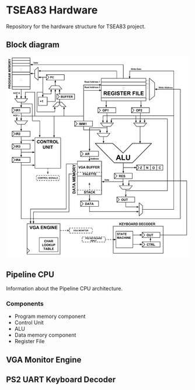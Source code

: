 # TSEA83 Hardware
Repository for the hardware structure for TSEA83 project.


## Block diagram
![Block diagram](blockdiagram.jpg "Block Diagram")

## Pipeline CPU
Information about the Pipeline CPU architecture.

### Components 
* Program memory component
* Control Unit
* ALU
* Data memory component
* Register File

## VGA Monitor Engine

## PS2 UART Keyboard Decoder





 

